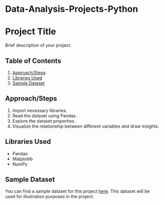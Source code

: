 # Data-Analysis-Projects-Python

# Project Title

Brief description of your project.

## Table of Contents

1. [Approach/Steps](#approach-steps)
2. [Libraries Used](#libraries-used)
3. [Sample Dataset](#sample-dataset)

## Approach/Steps

1. Import necessary libraries.
2. Read the dataset using Pandas.
3. Explore the dataset properties.
4. Visualize the relationship between different variables and draw insights.

## Libraries Used

- Pandas
- Matplotlib
- NumPy

## Sample Dataset

You can find a sample dataset for this project [here](https://365datascience.com/tutorials/python-tutorials/essential-python-projects/#1). This dataset will be used for illustration purposes in the project.
